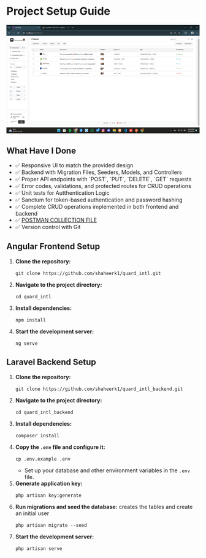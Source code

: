 # Project Setup Guide

![Project Screenshot](screenshot.png)

## What Have I Done

- ✅ Responsive UI to match the provided design
- ✅ Backend with Migration Files, Seeders, Models, and Controllers
- ✅ Proper API endpoints with \`POST\`, \`PUT\`, \`DELETE\`, \`GET\` requests
- ✅ Error codes, validations, and protected routes for CRUD operations
- ✅ Unit tests for Autthentication Logic
- ✅ Sanctum for token-based authentication and password hashing
- ✅ Complete CRUD operations implemented in both frontend and backend
- ✅ [POSTMAN COLLECTION FILE](https://drive.google.com/drive/folders/1cmEjtGzptA4-Lp0TJNKjvxqqrdPmcvBt?usp=sharing)
- ✅ Version control with Git

## Angular Frontend Setup

1. **Clone the repository:**
   ```
   git clone https://github.com/shaheerk1/quard_intl.git
   ```
2. **Navigate to the project directory:**
   ```
   cd quard_intl
   ```
3. **Install dependencies:**
   ```
   npm install
   ```
4. **Start the development server:**
   ```
   ng serve
   ```

## Laravel Backend Setup

1. **Clone the repository:**
   ```
   git clone https://github.com/shaheerk1/quard_intl_backend.git
   ```
2. **Navigate to the project directory:**
   ```
   cd quard_intl_backend
   ```
3. **Install dependencies:**
   ```
   composer install
   ```
4. **Copy the `.env` file and configure it:**
   ```
   cp .env.example .env
   ```
   - Set up your database and other environment variables in the `.env` file.
5. **Generate application key:**
   ```
   php artisan key:generate
   ```
6. **Run migrations and seed the database:** creates the tables and create an initial user
   ```
   php artisan migrate --seed
   ```
7. **Start the development server:**
   ```
   php artisan serve
   ```

